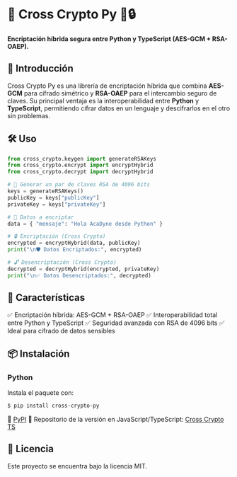 # 🚀 Cross Crypto Py 🐍🔒  
**Encriptación híbrida segura entre Python y TypeScript (AES-GCM + RSA-OAEP).**  

## 📌 Introducción  
Cross Crypto Py es una librería de encriptación híbrida que combina **AES-GCM** para cifrado simétrico y **RSA-OAEP** para el intercambio seguro de claves. Su principal ventaja es la interoperabilidad entre **Python** y **TypeScript**, permitiendo cifrar datos en un lenguaje y descifrarlos en el otro sin problemas.  

## 🛠️ Uso  

```python
from cross_crypto.keygen import generateRSAKeys
from cross_crypto.encrypt import encryptHybrid
from cross_crypto.decrypt import decryptHybrid

# 🔑 Generar un par de claves RSA de 4096 bits
keys = generateRSAKeys()
publicKey = keys["publicKey"]
privateKey = keys["privateKey"]

# 📩 Datos a encriptar
data = { "mensaje": "Hola AcaDyne desde Python" }

# 🔒 Encriptación (Cross Crypto)
encrypted = encryptHybrid(data, publicKey)
print("\n🛡️ Datos Encriptados:", encrypted)

# 🔓 Desencriptación (Cross Crypto)
decrypted = decryptHybrid(encrypted, privateKey)
print("\n✅ Datos Desencriptados:", decrypted)
```
## 🎯 Características
✅ Encriptación híbrida: AES-GCM + RSA-OAEP
✅ Interoperabilidad total entre Python y TypeScript
✅ Seguridad avanzada con RSA de 4096 bits
✅ Ideal para cifrado de datos sensibles

## 📦 Instalación

### Python
Instala el paquete con:

```bash
$ pip install cross-crypto-py
```

🔗 [PyPI](https://pypi.org/project/cross-crypto-py/)
🔗 Repositorio de la versión en JavaScript/TypeScript: [Cross Crypto TS](https://github.com/acadyne/cross-crypto-ts)

## 📄 Licencia
Este proyecto se encuentra bajo la licencia MIT.
